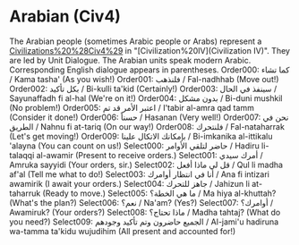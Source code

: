 # Arabian (Civ4)

The Arabian people (sometimes Arabic people or Arabs) represent a [Civilizations%20%28Civ4%29](civilization) in "[Civilization%20IV](Civilization IV)". They are led by 
Unit Dialogue.
The Arabian units speak modern Arabic. Corresponding English dialogue appears in parentheses.
Order000: كما تشاء / Kama tasha' (As you wish!)
Order001: فلنذهب / Fal-nadhhab (Move out!)
Order002: بكل تأكيد / Bi-kulli ta'kid (Certainly!)
Order003: سينفذ في الحال / Sayunaffadh fi al-hal (We're on it!)
Order004: بدون مشكل / Bi-duni mushkil (No problem!)
Order005: اعتبر الأمر قد تم / I'tabir al-amra qad tamm (Consider it done!)
Order006: حسناً / Hasanan (Very well!)
Order007: نحن في الطريق / Nahnu fi at-tariq (On our way!)
Order008: فلنتحرك / Fal-nataharrak (Let's get moving!)
Order009: بإمكانك الاتكال علينا / Bi-imkanika al-ittikalu 'alayna (You can count on us!)
Select000: حاضر لتلقي الأوامر / Hadiru li-talaqqi al-awamir (Present to receive orders.)
Select001: أمرك سيدي / Amruka sayyidi (Your orders, sir.)
Select002: قل لي ماذا أفعل / Qul li madha af'al (Tell me what to do!)
Select003: أنا في انتظار أوامرك / Ana fi intizari awamirik (I await your orders.)
Select004: جاهز للتحرك / Jahizun li at-taharruk (Ready to move.)
Select005: ما هي الخطة؟ / Ma hiya al-khuttah? (What's the plan?)
Select006: نعم؟ / Na'am? (Yes?)
Select007: أوامرك؟ / Awamiruk? (Your orders?)
Select008: ماذا تحتاج؟ / Madha tahtaj? (What do you need?)
Select009: الجميع حاضرون وتم تأكيد وجودهم / Al-jami'u hadiruna wa-tamma ta'kidu wujudihim (All present and accounted for!)